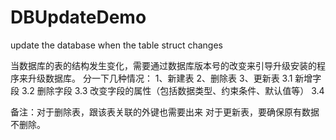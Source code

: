 # DBUpdateDemo
update the database when the table struct changes

当数据库的表的结构发生变化，需要通过数据库版本号的改变来引导升级安装的程序来升级数据库。
分一下几种情况：
1、新建表
2、删除表
3、更新表
    3.1 新增字段
    3.2 删除字段
    3.3 改变字段的属性（包括数据类型、约束条件、默认值等）
    3.4 

备注：对于删除表，跟该表关联的外键也需要出来
对于更新表，要确保原有数据不删除。
